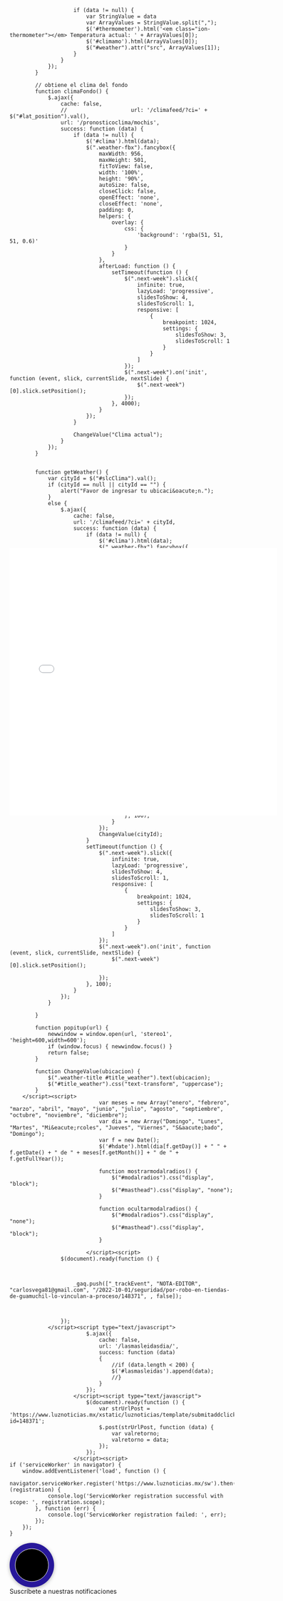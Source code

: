                         if (data != null) {
                            var StringValue = data
                            var ArrayValues = StringValue.split(",");
                            $('#thermometer').html('<em class="ion-thermometer"></em> Temperatura actual: ' + ArrayValues[0]);
                            $('#climamo').html(ArrayValues[0]);
                            $("#weather").attr("src", ArrayValues[1]);
                        }
                    }
                });
            }

            // obtiene el clima del fondo
            function climaFondo() {
                $.ajax({
                    cache: false,
                    //                    url: '/climafeed/?ci=' + $("#lat_position").val(),
                    url: '/pronosticoclima/mochis',
                    success: function (data) {
                        if (data != null) {
                            $('#clima').html(data);
                            $(".weather-fbx").fancybox({
                                maxWidth: 956,
                                maxHeight: 501,
                                fitToView: false,
                                width: '100%',
                                height: '90%',
                                autoSize: false,
                                closeClick: false,
                                openEffect: 'none',
                                closeEffect: 'none',
                                padding: 0,
                                helpers: {
                                    overlay: {
                                        css: {
                                            'background': 'rgba(51, 51, 51, 0.6)'
                                        }
                                    }
                                },
                                afterLoad: function () {
                                    setTimeout(function () {
                                        $(".next-week").slick({
                                            infinite: true,
                                            lazyLoad: 'progressive',
                                            slidesToShow: 4,
                                            slidesToScroll: 1,
                                            responsive: [
                                                {
                                                    breakpoint: 1024,
                                                    settings: {
                                                        slidesToShow: 3,
                                                        slidesToScroll: 1
                                                    }
                                                }
                                            ]
                                        });
                                        $(".next-week").on('init', function (event, slick, currentSlide, nextSlide) {
                                            $(".next-week")[0].slick.setPosition();
                                        });
                                    }, 4000);
                                }
                            });
                        }

                        ChangeValue("Clima actual");
                    }
                });
            }


            function getWeather() {
                var cityId = $("#slcClima").val();
                if (cityId == null || cityId == "") {
                    alert("Favor de ingresar tu ubicaci&oacute;n.");
                }
                else {
                    $.ajax({
                        cache: false,
                        url: '/climafeed/?ci=' + cityId,
                        success: function (data) {
                            if (data != null) {
                                $('#clima').html(data);
                                $(".weather-fbx").fancybox({
                                    maxWidth: 956,
                                    maxHeight: 501,
                                    fitToView: false,
                                    width: '100%',
                                    height: '90%',
                                    autoSize: false,
                                    closeClick: false,
                                    openEffect: 'none',
                                    closeEffect: 'none',
                                    padding: 0,
                                    helpers: {
                                        overlay: {
                                            css: {
                                                'background': 'rgba(51, 51, 51, 0.6)'
                                            }
                                        }
                                    },
                                    afterLoad: function () {
                                        setTimeout(function () {
                                            $(".next-week").slick({
                                                infinite: true,
                                                lazyLoad: 'progressive',
                                                slidesToShow: 4,
                                                slidesToScroll: 1,
                                                responsive: [
                                                    {
                                                        breakpoint: 1024,
                                                        settings: {
                                                            slidesToShow: 3,
                                                            slidesToScroll: 1
                                                        }
                                                    }
                                                ]
                                            });
                                            $(".next-week").on('init', function (event, slick, currentSlide, nextSlide) {
                                                $(".next-week")[0].slick.setPosition();
                                            });
                                        }, 100);
                                    }
                                });
                                ChangeValue(cityId);
                            }
                            setTimeout(function () {
                                $(".next-week").slick({
                                    infinite: true,
                                    lazyLoad: 'progressive',
                                    slidesToShow: 4,
                                    slidesToScroll: 1,
                                    responsive: [
                                        {
                                            breakpoint: 1024,
                                            settings: {
                                                slidesToShow: 3,
                                                slidesToScroll: 1
                                            }
                                        }
                                    ]
                                });
                                $(".next-week").on('init', function (event, slick, currentSlide, nextSlide) {
                                    $(".next-week")[0].slick.setPosition();

                                });
                            }, 100);
                        }
                    });
                }

            }

            function popitup(url) {
                newwindow = window.open(url, 'stereo1', 'height=600,width=600');
                if (window.focus) { newwindow.focus() }
                return false;
            }

            function ChangeValue(ubicacion) {
                $(".weather-title #title_weather").text(ubicacion);
                $("#title_weather").css("text-transform", "uppercase");
            }
        </script><script>
                                var meses = new Array("enero", "febrero", "marzo", "abril", "mayo", "junio", "julio", "agosto", "septiembre", "octubre", "noviembre", "diciembre");
                                var dia = new Array("Domingo", "Lunes", "Martes", "Mi&eacute;rcoles", "Jueves", "Viernes", "S&aacute;bado", "Domingo");
                                var f = new Date();
                                $('#hdate').html(dia[f.getDay()] + " " + f.getDate() + " de " + meses[f.getMonth()] + " de " + f.getFullYear());

                                function mostrarmodalradios() {
                                    $("#modalradios").css("display", "block");
                                    $("#masthead").css("display", "none");
                                }

                                function ocultarmodalradios() {
                                    $("#modalradios").css("display", "none");
                                    $("#masthead").css("display", "block");
                                }

                            </script><script>
                    $(document).ready(function () {

                        

                        _gaq.push(["_trackEvent", "NOTA-EDITOR", "carlosvega81@gmail.com", "/2022-10-01/seguridad/por-robo-en-tiendas-de-guamuchil-lo-vinculan-a-proceso/148371", , false]);

                                               

                    });
                </script><script type="text/javascript">
                            $.ajax({
                                cache: false,
                                url: '/lasmasleidasdia/',
                                success: function (data)
                                {
                                    //if (data.length < 200) {
                                    $('#lasmasleidas').append(data);
                                    //}
                                }
                            });
                        </script><script type="text/javascript">
                            $(document).ready(function () {
                                var strUrlPost = 'https://www.luznoticias.mx/xstatic/luznoticias/template/submitaddclickstory.aspx?id=148371';
                                $.post(strUrlPost, function (data) {
                                    var valretorno;
                                    valretorno = data;
                                });
                            });
                        </script><script>
    if ('serviceWorker' in navigator) {
        window.addEventListener('load', function () {
            navigator.serviceWorker.register('https://www.luznoticias.mx/sw').then(function (registration) {
                console.log('ServiceWorker registration successful with scope: ', registration.scope);
            }, function (err) {
                console.log('ServiceWorker registration failed: ', err);
            });
        });
    }
</script><iframe src="./Por robo en tiendas de Guamúchil, lo vinculan a proceso_files/container(2).html" style="visibility: hidden; display: none;"></iframe>
<div id="onesignal-bell-container" class="onesignal-bell-container onesignal-reset onesignal-bell-container-bottom-right"><div id="onesignal-bell-launcher" class="onesignal-bell-launcher onesignal-bell-launcher-md onesignal-bell-launcher-bottom-right onesignal-bell-launcher-theme-default onesignal-bell-launcher-active" style="bottom: 15px; right: 15px;"><div class="onesignal-bell-launcher-button"><svg class="onesignal-bell-svg" xmlns="http://www.w3.org/2000/svg" width="99.7" height="99.7" viewBox="0 0 99.7 99.7" style="filter: drop-shadow(0 2px 4px rgba(34,36,38,0.35));; -webkit-filter: drop-shadow(0 2px 4px rgba(34,36,38,0.35));;"><circle class="background" cx="49.9" cy="49.9" r="49.9" style="fill: rgb(39, 23, 154);"></circle><path class="foreground" d="M50.1 66.2H27.7s-2-.2-2-2.1c0-1.9 1.7-2 1.7-2s6.7-3.2 6.7-5.5S33 52.7 33 43.3s6-16.6 13.2-16.6c0 0 1-2.4 3.9-2.4 2.8 0 3.8 2.4 3.8 2.4 7.2 0 13.2 7.2 13.2 16.6s-1 11-1 13.3c0 2.3 6.7 5.5 6.7 5.5s1.7.1 1.7 2c0 1.8-2.1 2.1-2.1 2.1H50.1zm-7.2 2.3h14.5s-1 6.3-7.2 6.3-7.3-6.3-7.3-6.3z" style="fill: rgb(255, 255, 255);"></path><ellipse class="stroke" cx="49.9" cy="49.9" rx="37.4" ry="36.9" style="stroke: rgb(255, 255, 255);"></ellipse></svg></div><div class="onesignal-bell-launcher-badge" style="filter: drop-shadow(0 2px 4px rgba(34,36,38,0));; -webkit-filter: drop-shadow(0 2px 4px rgba(34,36,38,0));;"></div><div class="onesignal-bell-launcher-message"><div class="onesignal-bell-launcher-message-body">Suscríbete a nuestras notificaciones</div></div><div class="onesignal-bell-launcher-dialog" style="filter: drop-shadow(0px 2px 2px rgba(34,36,38,.15));; -webkit-filter: drop-shadow(0px 2px 2px rgba(34,36,38,.15));;"><div class="onesignal-bell-launcher-dialog-body"></div></div></div></div><iframe width="0" height="0" frameborder="none" src="./Por robo en tiendas de Guamúchil, lo vinculan a proceso_files/saved_resource(4).html"></iframe><iframe height="0" width="0" frameborder="0" src="./Por robo en tiendas de Guamúchil, lo vinculan a proceso_files/tag.html" style="display: none;"></iframe><iframe src="./Por robo en tiendas de Guamúchil, lo vinculan a proceso_files/html.html" width="1" height="1" style="display: none;"></iframe><div class="hybs-slot" id="hybs-slot-8346" style="margin: 0px auto; position: absolute; max-width: 600px; left: 228.25px; opacity: 1; transition: opacity 1s ease 0s; height: 600px; width: 600px; top: 1277.09px; text-align: center;"><iframe scrolling="no" frameborder="0" id="hybs-dp-iframe-8346" style="position: absolute; display: flex; height: 600px;" height="600" width="100%" src="./Por robo en tiendas de Guamúchil, lo vinculan a proceso_files/saved_resource(5).html"></iframe></div><iframe id="rdr_1609_6436" src="./Por robo en tiendas de Guamúchil, lo vinculan a proceso_files/Aw0CBBAUGCgqNHbCAcwBhAKwBA.html" style="height: 1px; width: 1px; border: none; position: absolute; top: -100px; left: -100px; z-index: -5;"></iframe><iframe src="./Por robo en tiendas de Guamúchil, lo vinculan a proceso_files/aframe.html" width="0" height="0" style="display: none;"></iframe></body><iframe id="google_esf" name="google_esf" src="./Por robo en tiendas de Guamúchil, lo vinculan a proceso_files/zrt_lookup.html" style="display: none;"></iframe><iframe sandbox="allow-scripts allow-same-origin" id="38c39c20e6b01c" frameborder="0" allowtransparency="true" marginheight="0" marginwidth="0" width="0" hspace="0" vspace="0" height="0" style="height:0px;width:0px;display:none;" scrolling="no" src="./Por robo en tiendas de Guamúchil, lo vinculan a proceso_files/sync.html">
    </iframe><iframe sandbox="allow-scripts allow-same-origin" id="39e4388b7493645" frameborder="0" allowtransparency="true" marginheight="0" marginwidth="0" width="0" hspace="0" vspace="0" height="0" style="height:0px;width:0px;display:none;" scrolling="no" src="./Por robo en tiendas de Guamúchil, lo vinculan a proceso_files/async_usersync.html">
    </iframe><iframe sandbox="allow-scripts allow-same-origin" id="4095378b6526663" frameborder="0" allowtransparency="true" marginheight="0" marginwidth="0" width="0" hspace="0" vspace="0" height="0" style="height:0px;width:0px;display:none;" scrolling="no" src="./Por robo en tiendas de Guamúchil, lo vinculan a proceso_files/beacon.html">
    </iframe><iframe sandbox="allow-scripts allow-same-origin" id="41688aa4330b39" frameborder="0" allowtransparency="true" marginheight="0" marginwidth="0" width="0" hspace="0" vspace="0" height="0" style="height:0px;width:0px;display:none;" scrolling="no" src="./Por robo en tiendas de Guamúchil, lo vinculan a proceso_files/pd.html">
    </iframe><iframe sandbox="allow-scripts allow-same-origin" id="42ed25ce21313f6" frameborder="0" allowtransparency="true" marginheight="0" marginwidth="0" width="0" hspace="0" vspace="0" height="0" style="height:0px;width:0px;display:none;" scrolling="no" src="./Por robo en tiendas de Guamúchil, lo vinculan a proceso_files/iframe.html">
    </iframe></html>
